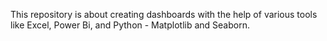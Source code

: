 This repository is about creating dashboards with the help of various tools like Excel, Power Bi, and Python - Matplotlib and Seaborn.
